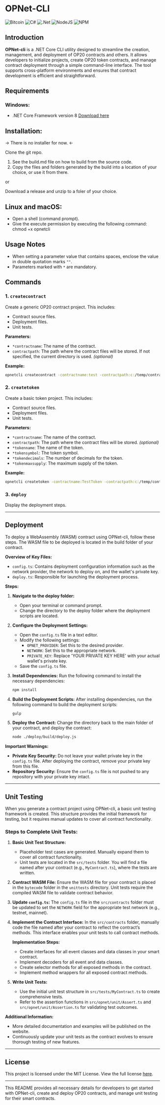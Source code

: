 # OPNet-CLI

![Bitcoin](https://img.shields.io/badge/Bitcoin-000?style=for-the-badge&logo=bitcoin&logoColor=white)
![C#](https://img.shields.io/badge/c%23-%23239120.svg?style=for-the-badge&logo=csharp&logoColor=white)
![.Net](https://img.shields.io/badge/.NET-5C2D91?style=for-the-badge&logo=.net&logoColor=white)
![NodeJS](https://img.shields.io/badge/node.js-6DA55F?style=for-the-badge&logo=node.js&logoColor=white)
![NPM](https://img.shields.io/badge/NPM-%23CB3837.svg?style=for-the-badge&logo=npm&logoColor=white)

## Introduction

**OPNet-cli** is a .NET Core CLI utility designed to streamline the creation, management, and deployment of OP20 contracts and others. It allows developers to initialize projects, create OP20 token contracts, and manage contract deployment through a simple command-line interface. The tool supports cross-platform environments and ensures that contract development is efficient and straightforward.

## Requirements

### Windows:
- .NET Core Framework version 8 [Download here](https://aka.ms/dotnet-core-applaunch?missing_runtime=true&arch=x64&rid=win-x64&os=win10&apphost_version=8.0.6)

## Installation:
-> There is no installer for now. <-

Clone the git repo.
1. See the build.md file on how to build from the source code.
2. Copy the files and folders generated by the build into a location of your choice, or use it from there.

or

Download a release and unzip to a foler of your choice.

## Linux and macOS:
- Open a shell (command prompt).
- Give the execute permission by executing the following command: chmod +x opnetcli

## Usage Notes
- When setting a parameter value that contains spaces, enclose the value in double quotation marks `""`.
- Parameters marked with `*` are mandatory.

## Commands

### 1. `createcontract`
Create a generic OP20 contract project. This includes:
- Contract source files.
- Deployment files.
- Unit tests.

**Parameters:**
- `*contractname`: The name of the contract.
- `contractpath`: The path where the contract files will be stored. If not specified, the current directory is used. *(optional)*

**Example:**
```bash
opnetcli createcontract -contractname:test -contractpath:c:/temp/contracts
```

### 2. `createtoken`
Create a basic token project. This includes:
- Contract source files.
- Deployment files.
- Unit tests.

**Parameters:**
- `*contractname`: The name of the contract.
- `contractpath`: The path where the contract files will be stored. *(optional)*
- `*tokenname`: The name of the token.
- `*tokensymbol`: The token symbol.
- `*tokendecimals`: The number of decimals for the token.
- `*tokenmaxsupply`: The maximum supply of the token.

**Example:**
```bash
opnetcli createtoken -contractname:TestToken -contractpath:c:/temp/contracts -tokenname:TestToken -tokensymbol:TSTTKN -tokendecimals:18 -tokenmaxsupply:10000000
```

### 3. `deploy`
Display the deployment steps.

---

## Deployment

To deploy a WebAssembly (WASM) contract using OPNet-cli, follow these steps. The WASM file to be deployed is located in the build folder of your contract.

**Overview of Key Files:**
- `config.ts`: Contains deployment configuration information such as the network provider, the network to deploy on, and the wallet's private key.
- `deploy.ts`: Responsible for launching the deployment process.

**Steps:**

1. **Navigate to the deploy folder:**
    - Open your terminal or command prompt.
    - Change the directory to the deploy folder where the deployment scripts are located.

2. **Configure the Deployment Settings:**
    - Open the `config.ts` file in a text editor.
    - Modify the following settings:
        - `OPNET_PROVIDER`: Set this to the desired provider.
        - `NETWORK`: Set this to the appropriate network.
        - `PRIVATE_KEY`: Replace 'YOUR PRIVATE KEY HERE' with your actual wallet's private key.
    - Save the `config.ts` file.

3. **Install Dependencies:**
   Run the following command to install the necessary dependencies:
   ```bash
   npm install
   ```

4. **Build the Deployment Scripts:**
   After installing dependencies, run the following command to build the deployment scripts:
   ```bash
   gulp
   ```

5. **Deploy the Contract:**
   Change the directory back to the main folder of your contract, and deploy the contract:
   ```bash
   node ./deploy/build/deploy.js
   ```

**Important Warnings:**
- **Private Key Security:** Do not leave your wallet private key in the `config.ts` file. After deploying the contract, remove your private key from this file.
- **Repository Security:** Ensure the `config.ts` file is not pushed to any repository with your private key intact.

---

## Unit Testing

When you generate a contract project using OPNet-cli, a basic unit testing framework is created. This structure provides the initial framework for testing, but it requires manual updates to cover all contract functionality.

### Steps to Complete Unit Tests:

1. **Basic Unit Test Structure:**
    - Placeholder test cases are generated. Manually expand them to cover all contract functionality.
    - Unit tests are located in the `src/tests` folder. You will find a file named after your contract (e.g., `MyContract.ts`), where the tests are written.

2. **Contract WASM File:**
   Ensure the WASM file for your contract is placed in the `bytecode` folder in the `unittests` directory. Unit tests require the compiled WASM file to validate contract behavior.

3. **Update `config.ts`:**
   The `config.ts` file in the `src/contracts` folder must be updated to set the `NETWORK` field for the appropriate test network (e.g., testnet, mainnet).

4. **Implement the Contract Interface:**
   In the `src/contracts` folder, manually code the file named after your contract to reflect the contract’s methods. This interface enables your unit tests to call contract methods.

   **Implementation Steps:**
    - Create interfaces for all event classes and data classes in your smart contract.
    - Implement decoders for all event and data classes.
    - Create selector methods for all exposed methods in the contract.
    - Implement method wrappers for all exposed contract methods.

5. **Write Unit Tests:**
    - Use the initial unit test structure in `src/tests/MyContract.ts` to create comprehensive tests.
    - Refer to the assertion functions in `src/opnet/unit/Assert.ts` and `src/opnet/unit/Assertion.ts` for validating test outcomes.

**Additional Information:**
- More detailed documentation and examples will be published on the website.
- Continuously update your unit tests as the contract evolves to ensure thorough testing of new features.

---

## License

This project is licensed under the MIT License. View the full license [here](https://github.com/your-org/opnet-cli/blob/main/LICENSE).

---

This README provides all necessary details for developers to get started with OPNet-cli, create and deploy OP20 contracts, and manage unit testing for their smart contracts.
